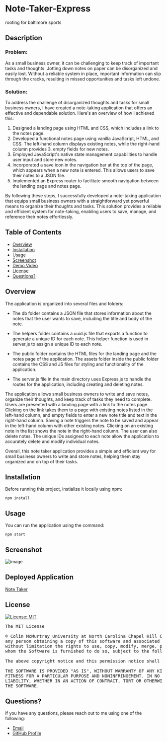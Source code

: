 # Note-Taker-Express

rooting for baltimore sports

## Description

### Problem: 

As a small business owner, it can be challenging to keep track of important tasks and thoughts. Jotting down notes on paper can be disorganized and easily lost. Without a reliable system in place, important information can slip through the cracks, resulting in missed opportunities and tasks left undone.

### Solution:

To address the challenge of disorganized thoughts and tasks for small business owners, I have created a note-taking application that offers an effective and dependable solution. Here's an overview of how I achieved this:

1. Designed a landing page using HTML and CSS, which includes a link to the notes page.
2. Developed a functional notes page using vanilla JavaScript, HTML, and CSS. The left-hand column displays existing notes, while the right-hand column provides 3. empty fields for new notes.
4. Employed JavaScript's native state management capabilities to handle user input and store new notes.
5. Incorporated a save icon in the navigation bar at the top of the page, which appears when a new note is entered. This allows users to save their notes to a JSON file.
6. Implemented an Express router to facilitate smooth navigation between the landing page and notes page.

By following these steps, I successfully developed a note-taking application that equips small business owners with a straightforward yet powerful means to organize their thoughts and tasks. This solution provides a reliable and efficient system for note-taking, enabling users to save, manage, and reference their notes effortlessly.

## Table of Contents
- [Overview](#overview)
- [Installation](#installation)
- [Usage](#usage)
- [Screenshot](#screenshot)
- [Demo Video](#demo)
- [License](#license)
- [Questions?](#quest)

## Overview 

The application is organized into several files and folders:

* The db folder contains a JSON file that stores information about the notes that the user wants to save, including the title and body of the note.

* The helpers folder contains a uuid.js file that exports a function to generate a unique ID for each note. This helper function is used in server.js to assign a unique ID to each note.

* The public folder contains the HTML files for the landing page and the notes page of the application. The assets folder inside the public folder contains the CSS and JS files for styling and functionality of the application.

* The server.js file in the main directory uses Express.js to handle the routes for the application, including creating and deleting notes.

The application allows small business owners to write and save notes, organize their thoughts, and keep track of tasks they need to complete. Users are presented with a landing page with a link to the notes page. Clicking on the link takes them to a page with existing notes listed in the left-hand column, and empty fields to enter a new note title and text in the right-hand column. Saving a note triggers the note to be saved and appear in the left-hand column with other existing notes. Clicking on an existing note in the list shows the note in the right-hand column. The user can also delete notes. The unique IDs assigned to each note allow the application to accurately delete and modify individual notes.

Overall, this note taker application provides a simple and efficient way for small business owners to write and store notes, helping them stay organized and on top of their tasks.

## Installation 

Before running this project, instialize it locally using npm:

```
npm install
```

## Usage

You can run the application using the command: 

```
npm start
```

## Screenshot

![image](https://user-images.githubusercontent.com/112663656/213598624-317a7008-d823-46bf-8bc4-dea7bc5be096.png)

## Deployed Application

<a href="https://fierce-spire-62517.herokuapp.com/">Note Taker</a> 

## License

[![License: MIT](https://img.shields.io/badge/License-MIT-yellow.svg)](https://opensource.org/licenses/MIT)

<pre>
The MIT License

© Colin McMurtray University at North Carolina Chapel Hill Coding Bootcamp MIT License Copyright (c) 2023 Permission is hereby granted, free of charge, to 
any person obtaining a copy of this software and associated documentation files (the "Software"), to deal in the Software without restriction, including 
without limitation the rights to use, copy, modify, merge, publish, distribute, sublicense, and/or sell copies of the Software, and to permit persons to 
whom the Software is furnished to do so, subject to the following conditions:

The above copyright notice and this permission notice shall be included in all copies or substantial portions of the Software.

THE SOFTWARE IS PROVIDED "AS IS", WITHOUT WARRANTY OF ANY KIND, EXPRESS OR IMPLIED, INCLUDING BUT NOT LIMITED TO THE WARRANTIES OF MERCHANTABILITY, 
FITNESS FOR A PARTICULAR PURPOSE AND NONINFRINGEMENT. IN NO EVENT SHALL THE AUTHORS OR COPYRIGHT HOLDERS BE LIABLE FOR ANY CLAIM, DAMAGES OR OTHER 
LIABILITY, WHETHER IN AN ACTION OF CONTRACT, TORT OR OTHERWISE, ARISING FROM, OUT OF OR IN CONNECTION WITH THE SOFTWARE OR THE USE OR OTHER DEALINGS IN 
THE SOFTWARE.
</pre>

## Questions? <a name="quest"></a>

If you have any questions, please reach out to me using one of the following:

- [Email](mailto:mcmurtraycolin@gmail.com)
- [GitHub Profile](https://github.com/codingColinMcM)

